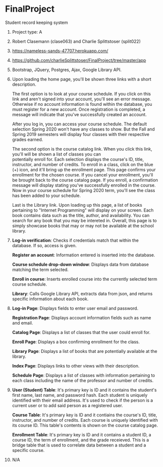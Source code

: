# FinalProject
Student record keeping system

1. Project type: A
2. Robert Clasemann (clase063) and Charlie Splittstoser (split022)
3. https://nameless-sands-47707.herokuapp.com/
4. https://github.com/charlieSplittstoser/FinalProject/tree/master/app
5. Bootstrap, JQuery, Postgres, Ajax, Google Library API. 
6.  
    Upon loading the home page, you'll be shown three links with a short description.

    The first option is to look at your course schedule. If you click on this link and aren't signed into your account,
    you'll see an error message. Otherwise if no account information is found within the database, you must register for a new
    account. Once registration is completed, a message will indicate that you've successfully created an account. 

    After you log in, you can access your course schedule. The default selection Spring 2020 won't have any classes to show.       But the Fall and Spring 2019 semesters will display four classes with their respective grades earned. 

    The second option is the course catalog link. When you click this link, you'll will be shown a list of classes you can   
    potentially enroll for. Each selection displays the course's ID, title, instructor, and number of credits. To enroll in a 
    class, click on the blue (+) icon, and it'll bring up the enrollment page. This page confirms your enrollment for the 
    chosen course. If you cancel your enrollment, you'll be brought back to the course catalog page. If you enroll, a 
    confirmation message will display stating you've successfully enrolled in the course. Now in your course schedule for 
    Spring 2020 term, you'll see the class has been added to your schedule.

    Last is the Library link. Upon loading up this page, a list of books pertaining to "Internet Programming" will display on 
    your screen. Each book contains data such as the title, author, and availability. You can search for any book that you may 
    be intereted in. Overall, this page is to simply showcase books that may or may not be available at the school library.


7.
   **Log-in verification**: Checks if credentials match that within the database. If so, access is given.
  
   **Register an account**: Information entered is inserted into the database.
  
   **Course schedule drop-down window**: Displays data from database matching the term selected.
  
   **Enroll in course**: Inserts enrolled course into the currently selected term course schedule.
  
   **Library**: Calls Google Library API, extracts data from json, and returns specific information about each book.
  
8.
   **Log-in Page**: Displays fields to enter user email and password. 
    
   **Registration Page**: Displays account information fields such as name and email.
    
   **Catalog Page**: Displays a list of classes that the user could enroll for.
    
   **Enroll Page**: Displays a box confirming enrollment for the class.
  
   **Library Page**: Displays a list of books that are potentially available at the library.
    
   **Index Page**: Displays links to other views with their description.
    
   **Schedule Page**: Displays a list of classes with information pertaining to each class including the name of the professor and number of credits. 
  
9. 
    **User (Student) Table**: It's primary key is ID and it contains the student's first name, last name, and password hash. Each student is uniquely identified with their email address. It's used to check if the person is a current user or to add said person as a registered user.
    
    **Course Table**: It's primary key is ID and it contiains the course's ID, title, instructor, and number of credits. Each course is uniquely identified with its course ID. This table's contents is shown on the course catalog page.
    
    **Enrollment Table**: It's primary key is ID and it contains a student ID, a course ID, the term of enrollment, and the grade receieved. This is a bridge table that is used to correlate data between a student and a specific course. 
    
10. N/A
